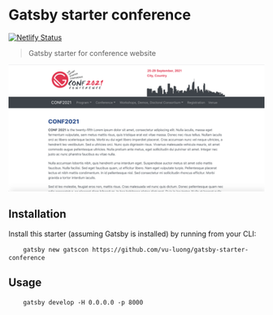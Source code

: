 # Gatsby starter conference

[![Netlify Status](https://api.netlify.com/api/v1/badges/bdad52b2-2051-4de2-9c80-35cac6bb0495/deploy-status)](https://app.netlify.com/sites/gatscon/deploys)

> Gatsby starter for conference website

![thumb](https://raw.githubusercontent.com/vu-luong/gatsby-starter-conference/master/content/images/demo.png)

## Installation

Install this starter (assuming Gatsby is installed) by running from your CLI: 

```
    gatsby new gatscon https://github.com/vu-luong/gatsby-starter-conference
```

## Usage

```
    gatsby develop -H 0.0.0.0 -p 8000
```

